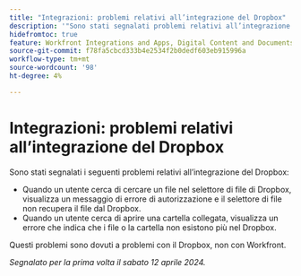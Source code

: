 ```yaml
---
title: "Integrazioni: problemi relativi all’integrazione del Dropbox"
description: '"Sono stati segnalati problemi relativi all’integrazione del Dropbox".'
hidefromtoc: true
feature: Workfront Integrations and Apps, Digital Content and Documents
source-git-commit: f78fa5cbcd333b4e2534f2b0dedf603eb915996a
workflow-type: tm+mt
source-wordcount: '98'
ht-degree: 4%

---
```



# Integrazioni: problemi relativi all’integrazione del Dropbox

Sono stati segnalati i seguenti problemi relativi all’integrazione del Dropbox:

* Quando un utente cerca di cercare un file nel selettore di file di Dropbox, visualizza un messaggio di errore di autorizzazione e il selettore di file non recupera il file dal Dropbox.
* Quando un utente cerca di aprire una cartella collegata, visualizza un errore che indica che i file o la cartella non esistono più nel Dropbox.

Questi problemi sono dovuti a problemi con il Dropbox, non con Workfront.

_Segnalato per la prima volta il sabato 12 aprile 2024._
